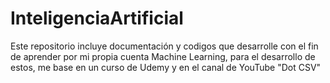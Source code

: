 # InteligenciaArtificial
Este repositorio incluye documentación y codigos que desarrolle con el fin de aprender por mi propia cuenta Machine Learning, para el desarrollo de estos, me base en un curso de Udemy y en el canal de YouTube "Dot CSV"
